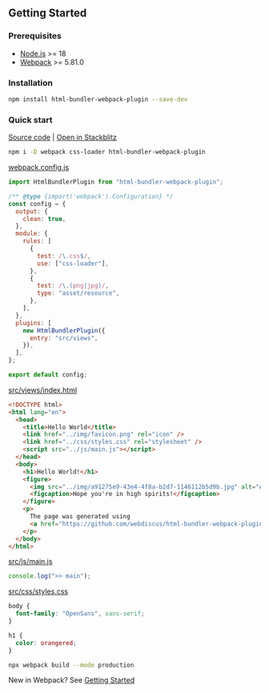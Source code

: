 ## Getting Started

### Prerequisites

- [Node.js][node-url] >= 18
- [Webpack][webpack-url] >= 5.81.0

### Installation

```bash
npm install html-bundler-webpack-plugin --save-dev
```

### Quick start

[Source code](../examples/hello-world) | [Open in Stackblitz][hello-world-demo-url]

```bash
npm i -D webpack css-loader html-bundler-webpack-plugin
```

[webpack.config.js](../examples/hello-world/webpack.config.js)

```js
import HtmlBundlerPlugin from "html-bundler-webpack-plugin";

/** @type {import('webpack').Configuration} */
const config = {
  output: {
    clean: true,
  },
  module: {
    rules: [
      {
        test: /\.css$/,
        use: ["css-loader"],
      },
      {
        test: /\.(png|jpg)/,
        type: "asset/resource",
      },
    ],
  },
  plugins: [
    new HtmlBundlerPlugin({
      entry: "src/views",
    }),
  ],
};

export default config;
```

[src/views/index.html](../examples/hello-world/src/views/index.html)

```html
<!DOCTYPE html>
<html lang="en">
  <head>
    <title>Hello World</title>
    <link href="../img/favicon.png" rel="icon" />
    <link href="../css/styles.css" rel="stylesheet" />
    <script src="../js/main.js"></script>
  </head>
  <body>
    <h1>Hello World!</h1>
    <figure>
      <img src="../img/a91275e9-43e4-4f8a-b2d7-1146112b5d9b.jpg" alt="An example" width="1344" height="768" />
      <figcaption>Hope you're in high spirits!</figcaption>
    </figure>
    <p>
      The page was generated using
      <a href="https://github.com/webdiscus/html-bundler-webpack-plugin">HTML Builder Plugin</a>
    </p>
  </body>
</html>
```

[src/js/main.js](../examples/hello-world/src/js/main.js)

```js
console.log(">> main");
```

[src/css/styles.css](../examples/hello-world/src/css/styles.css)

```css
body {
  font-family: "OpenSans", sans-serif;
}

h1 {
  color: orangered;
}
```

```bash
npx webpack build --mode production
```

New in Webpack? See [Getting Started][webpack-getting-started-url]

[hello-world-demo-url]: https://stackblitz.com/edit/webpack-webpack-js-org-nzje589a?file=README.md
[node-url]: https://nodejs.org/
[webpack-getting-started-url]: https://webpack.js.org/guides/getting-started/#using-a-configuration
[webpack-url]: https://webpack.js.org/
